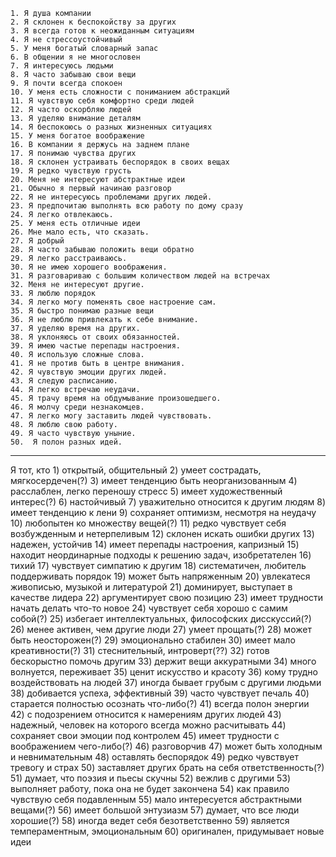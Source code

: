     1. Я душа компании
    2. Я склонен к беспокойству за других
    3. Я всегда готов к неожиданным ситуациям
    4. Я не стрессоустойчивый
    5. У меня богатый словарный запас
    6. В общении я не многословен
    7. Я интересуюсь людьми
    8. Я часто забываю свои вещи
    9. Я почти всегда спокоен
    10. У меня есть сложности с пониманием абстракций
    11. Я чувствую себя комфортно среди людей
    12. Я часто оскорбляю людей
    13. Я уделяю внимание деталям
    14. Я беспокоюсь о разных жизненных ситуациях
    15. У меня богатое воображение
    16. В компании я держусь на заднем плане
    17. Я понимаю чувства других
    18. Я склонен устраивать беспорядок в своих вещах
    19. Я редко чувствую грусть
    20. Меня не интересуют абстрактные идеи
    21. Обычно я первый начинаю разговор
    22. Я не интересуюсь проблемами других людей.
    23. Я предпочитаю выполнять всю работу по дому сразу
    24. Я легко отвлекаюсь.
    25. У меня есть отличные идеи
    26. Мне мало есть, что сказать.
    27. Я добрый
    28. Я часто забываю положить вещи обратно
    29. Я легко расстраиваюсь.
    30. Я не имею хорошего воображения.
    31. Я разговариваю с большим количеством людей на встречах
    32. Меня не интересуют другие.
    33. Я люблю порядок
    34. Я легко могу поменять свое настроение сам.
    35. Я быстро понимаю разные вещи
    36. Я не люблю привлекать к себе внимание.
    37. Я уделяю время на других.
    38. Я уклоняюсь от своих обязанностей.
    39. Я имею частые перепады настроения.
    40. Я использую сложные слова.
    41. Я не против быть в центре внимания.
    42. Я чувствую эмоции других людей.
    43. Я следую расписанию.
    44. Я легко встречаю неудачи.
    45. Я трачу время на обдумывание произошедшего.
    46. Я молчу среди незнакомцев.
    47. Я легко могу заставить людей чувствовать.
    48. Я люблю свою работу.
    49. Я часто чувствую уныние.
    50.  Я полон разных идей.


-------
Я тот, кто
    1) открытый, общительный
    2) умеет сострадать, мягкосердечен(?)
    3) имеет тенденцию быть неорганизованным
    4) расслаблен, легко переношу стресс
    5) имеет художественный интерес(?)
    6) настойчивый
    7) уважительно относится к другим людям
    8) имеет тенденцию к лени
    9) сохраняет оптимизм, несмотря на неудачу
    10) любопытен ко множеству вещей(?)
    11) редко чувствует себя возбужденным и нетерпеливым
    12) склонен искать ошибки других
    13) надежен, устойчив
    14) имеет перепады настроения, капризный
    15) находит неординарные подходы к решению задач, изобретателен
    16) тихий
    17) чувствует симпатию к другим
    18) систематичен, любитель поддерживать порядок
    19) может быть напряженным
    20) увлекатеся живописью, музыкой и литературой
    21) доминирует, выступает в качестве лидера
    22) аргументирует свою позицию
    23) имеет трудности начать делать что-то новое
    24) чувствует себя хорошо с самим собой(?)
    25) избегает интеллектуальных, философских дисскуссий(?)
    26) менее активен, чем другие люди
    27) умеет прощать(?)
    28) может быть неосторожен(?)
    29) эмоционально стабилен
    30) имеет мало креативности(?)
    31) стеснительный, интроверт(??)
    32) готов бескорыстно помочь другим
    33) держит вещи аккуратными
    34) много волнуется, переживает
    35) ценит искусство и красоту
    36) кому трудно воздействовать на людей
    37) иногда бывает грубым с другими людьми
    38) добивается успеха, эффективный
    39) часто чувствует печаль
    40) старается полностью осознать что-либо(?)
    41) всегда полон энергии
    42) с подозрением относится к намерениям других людей
    43) надежный, человек на которого всегда можно расчитывать
    44) сохраняет свои эмоции под контролем
    45) имеет трудности с воображением чего-либо(?)
    46) разговорчив
    47) может быть холодным и невнимательным
    48) оставлять беспорядок
    49) редко чувствует тревогу и страх
    50) заставляет других брать на себя ответственность(?)
    51) думает, что поэзия и пьесы скучны
    52) вежлив с другими
    53) выполняет работу, пока она не будет закончена
    54) как правило чувствую себя подавленным
    55) мало интересуется абстрактными вещами(?)
    56) имеет большой энтузиазм
    57) думает, что все люди хорошие(?)
    58) иногда ведет себя безответственно
    59) является темпераментным, эмоциональным
    60) оригинален, придумывает новые идеи
